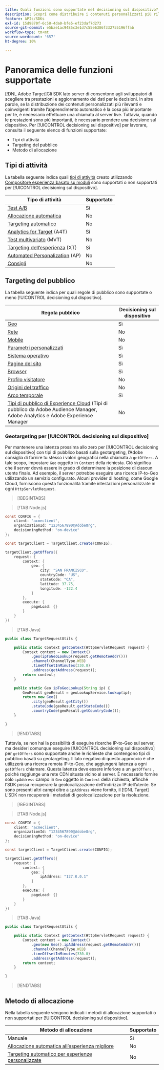 ```yaml
---
title: Quali funzioni sono supportate nel decisioning sul dispositivo?
description: Scopri come distribuire i contenuti personalizzati più rilevanti e coinvolgenti tramite l’apprendimento automatico utilizzando una chiamata al server live.
feature: APIs/SDKs
exl-id: 15d9870f-6c58-4da0-bfe5-ef23daf7d273
source-git-commit: e5bae1ac9485c3e1d7c55e6386f332755196ffab
workflow-type: tm+mt
source-wordcount: '657'
ht-degree: 10%

---
```


# Panoramica delle funzioni supportate

[!DNL Adobe Target]Gli SDK lato server di consentono agli sviluppatori di scegliere tra prestazioni e aggiornamento dei dati per le decisioni. In altre parole, se la distribuzione dei contenuti personalizzati più rilevanti e coinvolgenti tramite l’apprendimento automatico è la cosa più importante per te, è necessario effettuare una chiamata al server live. Tuttavia, quando le prestazioni sono più importanti, è necessario prendere una decisione sul dispositivo. Per [!UICONTROL decisioning sul dispositivo] per lavorare, consulta il seguente elenco di funzioni supportate:

* Tipi di attività
* Targeting del pubblico
* Metodo di allocazione

## Tipi di attività

La tabella seguente indica quali [tipi di attività](https://experienceleague.adobe.com/docs/target/using/activities/target-activities-guide.html) creato utilizzando [Compositore esperienza basato su moduli](https://experienceleague.adobe.com/docs/target/using/experiences/form-experience-composer.html?) sono supportati o non supportati per [!UICONTROL decisioning sul dispositivo].

| Tipo di attività | Supportato |
| --- | --- |
| [Test A/B](https://experienceleague.adobe.com/docs/target/using/activities/abtest/test-ab.html) | Sì |
| [Allocazione automatica](https://experienceleague.adobe.com/docs/target/using/activities/auto-allocate/automated-traffic-allocation.html) | No |
| [Targeting automatico](https://experienceleague.adobe.com/docs/target/using/activities/auto-target/auto-target-to-optimize.html) | No |
| [Analytics for Target](https://experienceleague.adobe.com/docs/target/using/integrate/a4t/a4t.html) (A4T) | Sì |
| [Test multivariato](https://experienceleague.adobe.com/docs/target/using/activities/multivariate-test/multivariate-testing.html) (MVT) | No |
| [Targeting dell’esperienza](https://experienceleague.adobe.com/docs/target/using/activities/experience-targeting/experience-target.html) (XT) | Sì |
| [Automated Personalization](https://experienceleague.adobe.com/docs/target/using/activities/automated-personalization/automated-personalization.html) (AP) | No |
| [Consigli](https://experienceleague.adobe.com/docs/target/using/recommendations/recommendations.html) | No |


## Targeting del pubblico

La tabella seguente indica per quali regole di pubblico sono supportate o meno [!UICONTROL decisioning sul dispositivo].

| Regola pubblico | Decisioning sul dispositivo |
| --- | --- |
| [Geo](https://experienceleague.adobe.com/docs/target/using/audiences/create-audiences/categories-audiences/geo.html) | Sì |
| [Rete](https://experienceleague.adobe.com/docs/target/using/audiences/create-audiences/categories-audiences/network.html) | No |
| [Mobile](https://experienceleague.adobe.com/docs/target/using/audiences/create-audiences/categories-audiences/mobile.html) | No |
| [Parametri personalizzati](https://experienceleague.adobe.com/docs/target/using/audiences/create-audiences/categories-audiences/custom-parameters.html) | Sì |
| [Sistema operativo](https://experienceleague.adobe.com/docs/target/using/audiences/create-audiences/categories-audiences/operating-system.html) | Sì |
| [Pagine del sito](https://experienceleague.adobe.com/docs/target/using/audiences/create-audiences/categories-audiences/site-pages.html) | Sì |
| [Browser](https://experienceleague.adobe.com/docs/target/using/audiences/create-audiences/categories-audiences/browser.html) | Sì |
| [Profilo visitatore](https://experienceleague.adobe.com/docs/target/using/audiences/create-audiences/categories-audiences/visitor-profile.html) | No |
| [Origini del traffico](https://experienceleague.adobe.com/docs/target/using/audiences/create-audiences/categories-audiences/traffic-sources.html) | No |
| [Arco temporale](https://experienceleague.adobe.com/docs/target/using/audiences/create-audiences/categories-audiences/time-frame.html) | Sì |
| [Tipi di pubblico di Experience Cloud](https://experienceleague.adobe.com/docs/target/using/integrate/mmp.html) (Tipi di pubblico da Adobe Audience Manager, Adobe Analytics e Adobe Experience Manager | No |

### Geotargeting per [!UICONTROL decisioning sul dispositivo]

Per mantenere una latenza prossima allo zero per [!UICONTROL decisioning sul dispositivo] con tipi di pubblico basati sulla geotargeting, l’Adobe consiglia di fornire tu stesso i valori geografici nella chiamata a `getOffers`. A tale scopo, impostare `Geo` oggetto in `Context` della richiesta. Ciò significa che il server dovrà essere in grado di determinare la posizione di ciascun utente finale. Ad esempio, il server potrebbe eseguire una ricerca IP-to-Geo utilizzando un servizio configurato. Alcuni provider di hosting, come Google Cloud, forniscono questa funzionalità tramite intestazioni personalizzate in ogni `HttpServletRequest`.

>[!BEGINTABS]

>[!TAB Node.js]

```csharp {line-numbers="true"}
const CONFIG = {
    client: "acmeclient",
    organizationId: "1234567890@AdobeOrg",
    decisioningMethod: "on-device"
};

const targetClient = TargetClient.create(CONFIG);

targetClient.getOffers({
    request: {
        context: {
            geo: {
                city: "SAN FRANCISCO",
                countryCode: "US",
                stateCode: "CA",
                latitude: 37.75,
                longitude: -122.4
            }
        },
        execute: {
            pageLoad: {}
        }
    }
})
```

>[!TAB Java]

```javascript {line-numbers="true"}
public class TargetRequestUtils {

    public static Context getContext(HttpServletRequest request) {
        Context context = new Context()
            .geo(ipToGeoLookup(request.getRemoteAddr()))
            .channel(ChannelType.WEB)
            .timeOffsetInMinutes(330.0)
            .address(getAddress(request));
        return context;
    }

    public static Geo ipToGeoLookup(String ip) {
        GeoResult geoResult = geoLookupService.lookup(ip);
        return new Geo()
            .city(geoResult.getCity())
            .stateCode(geoResult.getStateCode())
            .countryCode(geoResult.getCountryCode());
    }

}
```

>[!ENDTABS]

Tuttavia, se non hai la possibilità di eseguire ricerche IP-to-Geo sul server, ma desideri comunque eseguire [!UICONTROL decisioning sul dispositivo] per `getOffers` sono supportate anche le richieste che contengono tipi di pubblico basati su geotargeting. Il lato negativo di questo approccio è che utilizzerà una ricerca remota IP-to-Geo, che aggiungerà latenza a ogni `getOffers` chiamare. Questa latenza deve essere inferiore a un `getOffers` , poiché raggiunge una rete CDN situata vicino al server. È necessario fornire solo `ipAddress` campo in `Geo` oggetto in `Context` della richiesta, affinché l’SDK possa recuperare la geolocalizzazione dell’indirizzo IP dell’utente. Se sono presenti altri campi oltre a `ipAddress` viene fornito, il [!DNL Target] L’SDK non recupererà i metadati di geolocalizzazione per la risoluzione.


>[!BEGINTABS]

>[!TAB Node.js]

```csharp {line-numbers="true"}
const CONFIG = {
    client: "acmeclient",
    organizationId: "1234567890@AdobeOrg",
    decisioningMethod: "on-device"
};

const targetClient = TargetClient.create(CONFIG);

targetClient.getOffers({
    request: {
        context: {
            geo: {
                ipAddress: "127.0.0.1"
            }
        },
        execute: {
            pageLoad: {}
        }
    }
})
```

>[!TAB Java]

```javascript {line-numbers="true"}
public class TargetRequestUtils {

    public static Context getContext(HttpServletRequest request) {
        Context context = new Context()
            .geo(new Geo().ipAddress(request.getRemoteAddr()))
            .channel(ChannelType.WEB)
            .timeOffsetInMinutes(330.0)
            .address(getAddress(request));
        return context;
    }

}
```

>[!ENDTABS]

## Metodo di allocazione

Nella tabella seguente vengono indicati i metodi di allocazione supportati o non supportati per [!UICONTROL decisioning sul dispositivo].

| Metodo di allocazione | Supportato |
| --- | --- |
| Manuale | Sì |
| [Allocazione automatica all’esperienza migliore](https://experienceleague.adobe.com/docs/target/using/activities/auto-allocate/automated-traffic-allocation.html) | No |
| [Targeting automatico per esperienze personalizzate](https://experienceleague.adobe.com/docs/target/using/activities/auto-target-to-optimize.html) | No |
